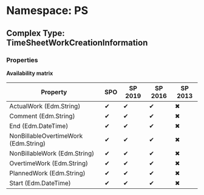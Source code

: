 # Namespace: PS

## Complex Type: TimeSheetWorkCreationInformation

### Properties

**Availability matrix**

Property | SPO | SP 2019 | SP 2016 | SP 2013
----------|-----|---------|---------|--------
ActualWork (Edm.String) | ✔ | ✔ | ✔ | ✖
Comment (Edm.String) | ✔ | ✔ | ✔ | ✖
End (Edm.DateTime) | ✔ | ✔ | ✔ | ✖
NonBillableOvertimeWork (Edm.String) | ✔ | ✔ | ✔ | ✖
NonBillableWork (Edm.String) | ✔ | ✔ | ✔ | ✖
OvertimeWork (Edm.String) | ✔ | ✔ | ✔ | ✖
PlannedWork (Edm.String) | ✔ | ✔ | ✔ | ✖
Start (Edm.DateTime) | ✔ | ✔ | ✔ | ✖
